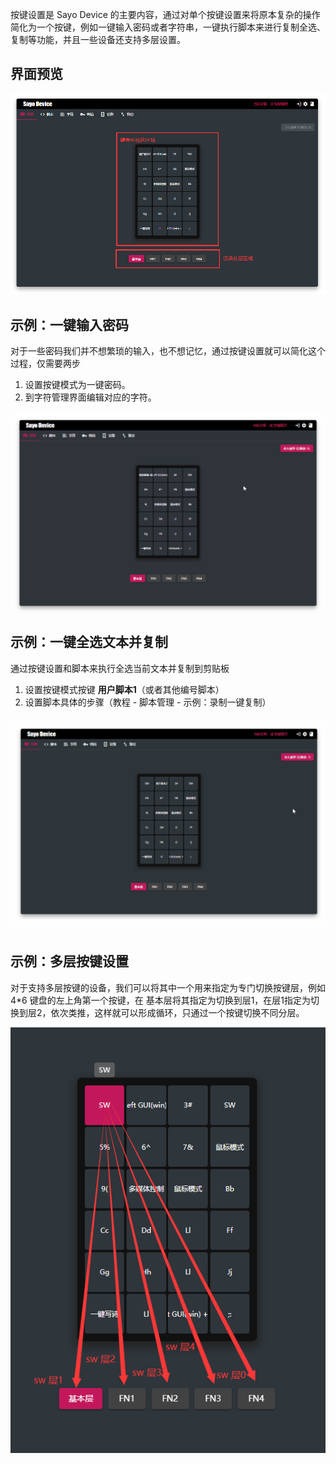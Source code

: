 按键设置是 Sayo Device 的主要内容，通过对单个按键设置来将原本复杂的操作简化为一个按键，例如一键输入密码或者字符串，一键执行脚本来进行复制全选、复制等功能，并且一些设备还支持多层设置。


## 界面预览

![界面预览](./images/keyboard1.png)

## 示例：一键输入密码

对于一些密码我们并不想繁琐的输入，也不想记忆，通过按键设置就可以简化这个过程，仅需要两步

1. 设置按键模式为一键密码。
2. 到字符管理界面编辑对应的字符。

![一键输入密码](./images/keyboard2.gif)


## 示例：一键全选文本并复制

通过按键设置和脚本来执行全选当前文本并复制到剪贴板

1. 设置按键模式按键  **用户脚本1**（或者其他编号脚本）
2. 设置脚本具体的步骤（教程 - 脚本管理 - 示例：录制一键复制）

![一键全选文本并复制](./images/keyboard4.gif)

## 示例：多层按键设置

对于支持多层按键的设备，我们可以将其中一个用来指定为专门切换按键层，例如 4*6 键盘的左上角第一个按键，在 基本层将其指定为切换到层1，在层1指定为切换到层2，依次类推，这样就可以形成循环，只通过一个按键切换不同分层。

![多层按键设置](./images/keyboard3.png)
